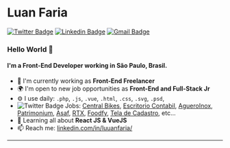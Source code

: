 # Luan Faria
[![Twitter Badge](https://img.shields.io/badge/-@luuanfariaf-1ca0f1?style=flat-square&labelColor=1ca0f1&logo=twitter&logoColor=white&link=https://twitter.com/luuanfariaf)](https://twitter.com/luuanfariaf) [![Linkedin Badge](https://img.shields.io/badge/-luuanfaria-blue?style=flat-square&logo=Linkedin&logoColor=white&link=https://www.linkedin.com/in/luuanfaria/)](https://www.linkedin.com/in/luuanfaria/)
[![Gmail Badge](https://img.shields.io/badge/-luuan.fariaf@gmail.com-c14438?style=flat-square&logo=Gmail&logoColor=white&link=mailto:luuan.fariaf@gmail.com)](mailto:luuan.fariaf@gmail.com)

### Hello World 👋

#### I'm a Front-End Developer working in São Paulo, Brasil.

- 🏢 I'm currently working as **Front-End Freelancer**
- 🌍 I'm open to new job opportunities as **Front-End and Full-Stack Jr**
- ⚙️ I use daily: `.php`, `.js`, `.vue`, `.html`, `.css`, `.svg`, `.psd`,
- ![Twitter Badge](https://img.icons8.com/windows/24/000000/portfolio.png) Jobs: [Central Bikes](https://github.com/luuanfaria/Central-Bikes), [Escritorio Contabil](http://escritoriocontabilvender.com.br), [AgueroInox](http://www.agueroinox.com.br), [Patrimonium](https://github.com/luuanfaria/Grupo-Patrimonium), [Asaf](https://github.com/luuanfaria/asaf), [RTX](https://github.com/luuanfaria/rtx), [Foodfy](https://github.com/luuanfaria/Foodfy), [Tela de Cadastro](https://github.com/luuanfaria/Login-Cadastro), etc...
- 🌱 Learning all about **React JS & VueJS**
- 📫 Reach me: [linkedin.com/in/luuanfaria/](https://www.linkedin.com/in/luuanfaria/)

---
